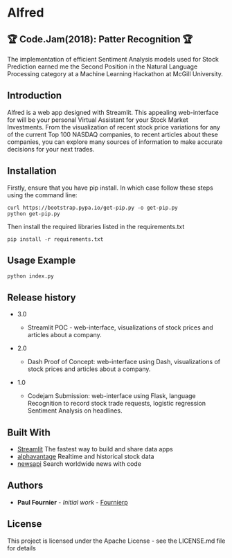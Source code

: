 # Alfred

## :trophy: Code.Jam(2018): Patter Recognition :trophy:

The implementation of efficient Sentiment Analysis models used for Stock Prediction earned me the Second Position in the Natural Language Processing category at a Machine Learning Hackathon at McGill University.

## Introduction

Alfred is a web app designed with Streamlit. This appealing web-interface for will be your personal Virtual Assistant for your Stock Market Investments. From the visualization of recent stock price variations for any of the current Top 100 NASDAQ companies, to recent articles about these companies, you can explore many sources of information to make accurate decisions for your next trades.

## Installation

Firstly, ensure that you have pip install. In which case follow these steps using the command line:

```
curl https://bootstrap.pypa.io/get-pip.py -o get-pip.py
python get-pip.py
```

Then install the required libraries listed in the requirements.txt
```
pip install -r requirements.txt
```

## Usage Example
```
python index.py
```

## Release history

* 3.0
   * Streamlit POC - web-interface, visualizations of stock prices and articles about a company.

* 2.0
    * Dash Proof of Concept: web-interface using Dash, visualizations of stock prices and articles about a company.

* 1.0
    * Codejam Submission: web-interface using Flask, language Recognition to record stock trade requests, logistic regression Sentiment Analysis on headlines.


## Built With

* [Streamlit](https://www.streamlit.io/) The fastest way to build and share data apps
* [alphavantage](https://www.alphavantage.co/) Realtime and historical stock data
* [newsapi](https://newsapi.org/) Search worldwide news with code


## Authors

* **Paul Fournier** - *Initial work* - [Fournierp](https://github.com/Fournierp)


## License

This project is licensed under the Apache License - see the LICENSE.md file for details
